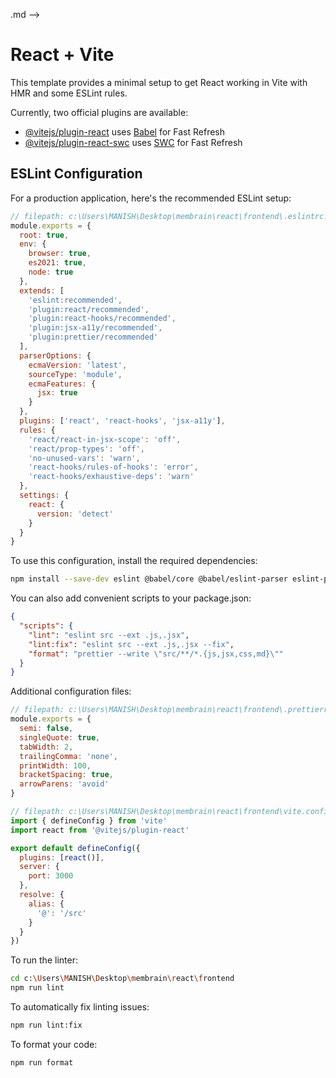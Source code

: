 .md -->
# React + Vite

This template provides a minimal setup to get React working in Vite with HMR and some ESLint rules.

Currently, two official plugins are available:

- [@vitejs/plugin-react](https://github.com/vitejs/vite-plugin-react/blob/main/packages/plugin-react/README.md) uses [Babel](https://babeljs.io/) for Fast Refresh
- [@vitejs/plugin-react-swc](https://github.com/vitejs/vite-plugin-react-swc) uses [SWC](https://swc.rs/) for Fast Refresh

## ESLint Configuration

For a production application, here's the recommended ESLint setup:

```js
// filepath: c:\Users\MANISH\Desktop\membrain\react\frontend\.eslintrc.js
module.exports = {
  root: true,
  env: {
    browser: true,
    es2021: true,
    node: true
  },
  extends: [
    'eslint:recommended',
    'plugin:react/recommended',
    'plugin:react-hooks/recommended',
    'plugin:jsx-a11y/recommended',
    'plugin:prettier/recommended'
  ],
  parserOptions: {
    ecmaVersion: 'latest',
    sourceType: 'module',
    ecmaFeatures: {
      jsx: true
    }
  },
  plugins: ['react', 'react-hooks', 'jsx-a11y'],
  rules: {
    'react/react-in-jsx-scope': 'off',
    'react/prop-types': 'off',
    'no-unused-vars': 'warn',
    'react-hooks/rules-of-hooks': 'error',
    'react-hooks/exhaustive-deps': 'warn'
  },
  settings: {
    react: {
      version: 'detect'
    }
  }
}
```

To use this configuration, install the required dependencies:

```bash
npm install --save-dev eslint @babel/core @babel/eslint-parser eslint-plugin-react eslint-plugin-react-hooks eslint-plugin-jsx-a11y eslint-config-prettier eslint-plugin-prettier prettier
```

You can also add convenient scripts to your package.json:

```json
{
  "scripts": {
    "lint": "eslint src --ext .js,.jsx",
    "lint:fix": "eslint src --ext .js,.jsx --fix",
    "format": "prettier --write \"src/**/*.{js,jsx,css,md}\""
  }
}
```

Additional configuration files:

```js
// filepath: c:\Users\MANISH\Desktop\membrain\react\frontend\.prettierrc.js
module.exports = {
  semi: false,
  singleQuote: true,
  tabWidth: 2,
  trailingComma: 'none',
  printWidth: 100,
  bracketSpacing: true,
  arrowParens: 'avoid'
}
```

```js
// filepath: c:\Users\MANISH\Desktop\membrain\react\frontend\vite.config.js
import { defineConfig } from 'vite'
import react from '@vitejs/plugin-react'

export default defineConfig({
  plugins: [react()],
  server: {
    port: 3000
  },
  resolve: {
    alias: {
      '@': '/src'
    }
  }
})
```

To run the linter:

```bash
cd c:\Users\MANISH\Desktop\membrain\react\frontend
npm run lint
```

To automatically fix linting issues:

```bash
npm run lint:fix
```

To format your code:

```bash
npm run format
```